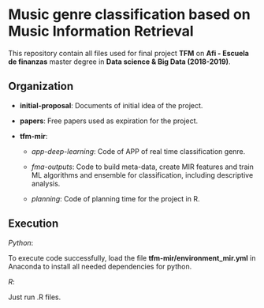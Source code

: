 # Music genre classification based on Music Information Retrieval

This repository contain all files used for final project __TFM__
 on __Afi - Escuela de finanzas__ master degree in  __Data science & Big Data (2018-2019)__.


## Organization

* __initial-proposal__: Documents of initial idea of the project.

* __papers__: Free papers used as expiration for the project.

* __tfm-mir__: 
	
	* _app-deep-learning_: Code of APP of real time classification genre.
	
	* _fma-outputs_: Code to build meta-data, create MIR features and train ML algorithms and ensemble for classification,
	including descriptive analysis. 
	
	* _planning_: Code of planning time for the project in R.


## Execution

_Python_:

To execute code successfully, load the file __tfm-mir/environment_mir.yml__ in Anaconda to install all needed dependencies for python.

_R_:

Just run .R files.



